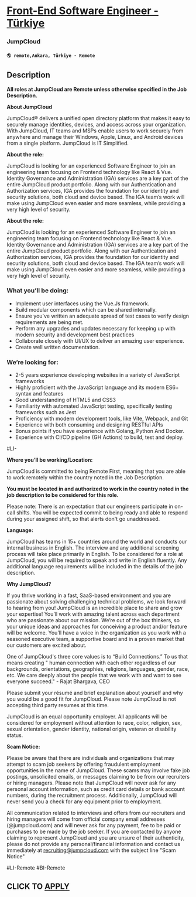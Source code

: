 # [Front-End Software Engineer - Türkiye](https://www.remotewlb.com/apply/front-end-software-engineer-turkiye)  
### JumpCloud  
#### `🌎 remote,Ankara, Türkiye - Remote`  

## Description

 **All roles at JumpCloud are Remote unless otherwise specified in the Job Description.**

  

 **About JumpCloud**

JumpCloud® delivers a unified open directory platform that makes it easy to securely manage identities, devices, and access across your organization. With JumpCloud, IT teams and MSPs enable users to work securely from anywhere and manage their Windows, Apple, Linux, and Android devices from a single platform. JumpCloud is IT Simplified.

  

  

 **About the role:**

JumpCloud is looking for an experienced Software Engineer to join an engineering team focusing on Frontend technology like React & Vue. Identity Governance and Administration (IGA) services are a key part of the entire JumpCloud product portfolio. Along with our Authentication and Authorization services, IGA provides the foundation for our identity and security solutions, both cloud and device based. The IGA team’s work will make using JumpCloud even easier and more seamless, while providing a very high level of security.

  

  

 **About the role:**

JumpCloud is looking for an experienced Software Engineer to join an engineering team focusing on Frontend technology like React & Vue. Identity Governance and Administration (IGA) services are a key part of the entire JumpCloud product portfolio. Along with our Authentication and Authorization services, IGA provides the foundation for our identity and security solutions, both cloud and device based. The IGA team’s work will make using JumpCloud even easier and more seamless, while providing a very high level of security.

  

  

### What you’ll be doing:

* Implement user interfaces using the Vue.Js framework.
* Build modular components which can be shared internally.
* Ensure you've written an adequate spread of test cases to verify design requirements are being met.
* Perform any upgrades and updates necessary for keeping up with modern security and development best practices
* Collaborate closely with UI/UX to deliver an amazing user experience.
* Create well written documentation.

  

### We’re looking for:

* 2-5 years experience developing websites in a variety of JavaScript frameworks 
* Highly proficient with the JavaScript language and its modern ES6+ syntax and features
* Good understanding of HTML5 and CSS3
* Familiarity with automated JavaScript testing, specifically testing frameworks such as Jest 
* Proficiency with modern development tools, like Vite, Webpack, and Git
* Experience with both consuming and designing RESTful APIs
* Bonus points if you have experience with Golang, Python And Docker.
* Experience with CI/CD pipeline (GH Actions) to build, test and deploy.

  

#LI-

  

 **Where you’ll be working/Location:**

JumpCloud is committed to being Remote First, meaning that you are able to work remotely within the country noted in the Job Description.

  

 **You must be located in and authorized to work in the country noted in the job description to be considered for this role.**

  

Please note: There is an expectation that our engineers participate in on-call shifts. You will be expected commit to being ready and able to respond during your assigned shift, so that alerts don't go unaddressed.

  

 **Language:**

JumpCloud has teams in 15+ countries around the world and conducts our internal business in English. The interview and any additional screening process will take place primarily in English. To be considered for a role at JumpCloud, you will be required to speak and write in English fluently. Any additional language requirements will be included in the details of the job description.

  

 **Why JumpCloud?**

If you thrive working in a fast, SaaS-based environment and you are passionate about solving challenging technical problems, we look forward to hearing from you! JumpCloud is an incredible place to share and grow your expertise! You’ll work with amazing talent across each department who are passionate about our mission. We’re out of the box thinkers, so your unique ideas and approaches for conceiving a product and/or feature will be welcome. You’ll have a voice in the organization as you work with a seasoned executive team, a supportive board and in a proven market that our customers are excited about.

One of JumpCloud's three core values is to “Build Connections.” To us that means creating " human connection with each other regardless of our backgrounds, orientations, geographies, religions, languages, gender, race, etc. We care deeply about the people that we work with and want to see everyone succeed." - Rajat Bhargava, CEO

Please submit your résumé and brief explanation about yourself and why you would be a good fit for JumpCloud. Please note JumpCloud is not accepting third party resumes at this time.

JumpCloud is an equal opportunity employer. All applicants will be considered for employment without attention to race, color, religion, sex, sexual orientation, gender identity, national origin, veteran or disability status.

  

 **Scam Notice:**

Please be aware that there are individuals and organizations that may attempt to scam job seekers by offering fraudulent employment opportunities in the name of JumpCloud. These scams may involve fake job postings, unsolicited emails, or messages claiming to be from our recruiters or hiring managers. Please note that JumpCloud will never ask for any personal account information, such as credit card details or bank account numbers, during the recruitment process. Additionally, JumpCloud will never send you a check for any equipment prior to employment.

  

All communication related to interviews and offers from our recruiters and hiring managers will come from official company email addresses (@jumpcloud.com) and will never ask for any payment, fee to be paid or purchases to be made by the job seeker. If you are contacted by anyone claiming to represent JumpCloud and you are unsure of their authenticity, please do not provide any personal/financial information and contact us immediately at recruiting@jumpcloud.com with the subject line "Scam Notice"

#LI-Remote #BI-Remote

  
## CLICK TO [APPLY](https://www.remotewlb.com/apply/front-end-software-engineer-turkiye)

